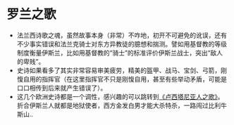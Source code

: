 # 罗兰之歌

- 法兰西诗歌之魂，虽然故事本身（非常）不咋地，初开不可避免的讹误，还有不少事实错误和法兰克骑士对东方异教徒的臆想和揣测。譬如用基督教的等级制度衡量伊斯兰，比如用基督教的“骑士”的标准评价伊斯兰战士，突出“敌人的卑贱”。
- 史诗如果看多了其实非常容易审美疲劳，精美的盔甲、战马、宝剑、弓箭，刚愎自用的指挥官（在这里指挥官不只是刚愎自用，甚至有些举动矛盾，可能是口口相传到后来就产生错误了）。
- 这几个欧洲史诗都是一个调性，感兴趣的可以跳转到[《卢西塔尼亚人之歌》](./Luzitania.md)。折合伊斯兰人就都是地狱使者，西方金发白男才能大杀特杀，一路闯过比利牛斯山..